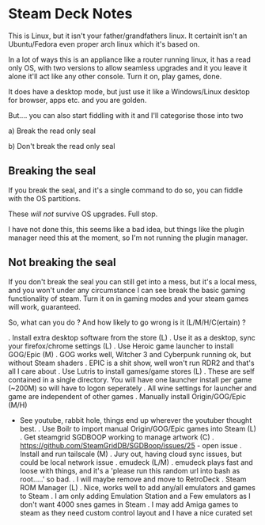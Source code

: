 Steam Deck Notes
================

This is Linux, but it isn't your father/grandfathers linux. It certainlt isn't an Ubuntu/Fedora even proper arch linux which it's based on.

In a lot of ways this is an appliance like a router running linux, it has a read only OS, with two versions to allow seamless upgrades and it you leave it alone it'll act like any other console. Turn it on, play games, done.

It does have a desktop mode, but just use it like a Windows/Linux desktop for browser, apps etc. and you are golden.

But.... you can also start fiddling with it and I'll categorise those into two

a) Break the read only seal

b) Don't break the read only seal


Breaking the seal
-----------------

If you break the seal, and it's a single command to do so, you can fiddle with the OS partitions.

These _will not_ survive OS upgrades. Full stop.

I have not done this, this seems like a bad idea, but things like the plugin manager need this at the moment, so I'm not running the plugin manager.


Not breaking the seal
---------------------

If you don't break the seal you can still get into a mess, but it's a local mess, and you won't under any circumstance I can see break the basic gaming functionality of steam. Turn it on in gaming modes and your steam games will work, guaranteed.

So, what can you do ? And how likely to go wrong is it (L/M/H/C(ertain) ?

. Install extra desktop software from the store (L)
. Use it as a desktop, sync your firefox/chrome settings (L)
. Use Heroic game launcher to install GOG/Epic (M)
  . GOG works well, Witcher 3 and Cyberpunk running ok, but without Steam shaders
  . EPIC is a shit show, well won't run RDR2 and that's all I care about
. Use Lutris to install games/game stores (L)
  . These are self contained in a single directory. You will have one launcher install per game (~200M) so will have to logon seperately
  . All wine settings for launcher and game are independent of other games
. Manually install Origin/GOG/Epic (M/H)
  - See youtube, rabbit hole, things end up wherever the youtuber thought best.
. Use Boilr to import manual Origin/GOG/Epic games into Steam (L)
. Get steamgrid SGDBOOP working to manage artwork (C)
  . https://github.com/SteamGridDB/SGDBoop/issues/25 - open issue
. Install and run tailscale (M)
  . Jury out, having cloud sync issues, but could be local network issue
. emudeck (L/M)
  . emudeck plays fast and loose with things, and it's a 'please run this random url into bash as root.....' so bad.
  . I will maybe remove and move to RetroDeck
. Steam ROM Manager (L)
  . Nice, works well to add any/all emulators and games to Steam
  . I am only adding Emulation Station and a Few emulators as I don't want 4000 snes games in Steam
  . I may add Amiga games to steam as they need custom control layout and I have a nice curated set
  

